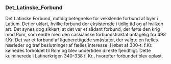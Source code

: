 ### Det_Latinske_Forbund


Det Latinske Forbund, nutidig betegnelse for vekslende forbund af byer i Latium. Det er uklart, hvilke forbund der eksisterede i tidlig tid og af hvilken art. Det synes dog sikkert, at det var et sådant forbund, der førte den krig mod Rom, som endte med den cassianske forbundstraktat antagelig fra 493 f.Kr. Det var et forbund af ligeberettigede småstater, der valgte en fælles hærleder og traf beslutninger af fælles interesse. I løbet af 300-t. f.Kr. kølnedes forholdet til Rom og blev undertiden direkte fjendtligt. Dette kulminerede i Latinerkrigen 340-338 f. Kr., hvorefter forbundet blev opløst.